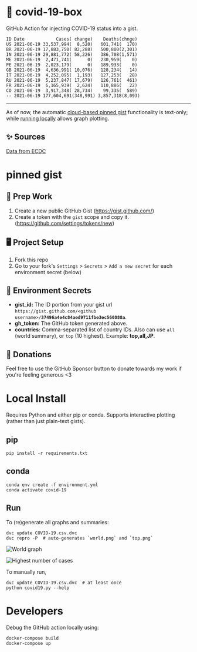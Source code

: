 # 🏥 covid-19-box

GitHub Action for injecting COVID-19 status into a gist.

```
ID Date            Cases( change)    Deaths(chnge)
US 2021-06-19 33,537,994(  8,520)   601,741(  170)
BR 2021-06-19 17,883,750( 82,288)   500,800(2,301)
IN 2021-06-19 29,881,772( 58,226)   386,708(1,571)
ME 2021-06-19  2,471,741(      0)   230,959(    0)
PE 2021-06-19  2,023,179(      0)   189,933(    0)
GB 2021-06-19  4,636,991( 10,076)   128,234(   14)
IT 2021-06-19  4,252,095(  1,193)   127,253(   28)
RU 2021-06-19  5,237,847( 17,679)   126,761(  461)
FR 2021-06-19  6,165,939(  2,624)   110,886(   22)
CO 2021-06-19  3,917,348( 28,734)    99,335(  589)
-- 2021-06-19 177,604,691(348,991) 3,857,318(8,093)
```

---

As of now, the automatic [cloud-based pinned gist](#pinned-gist) functionality is text-only;
while [running locally](#local-install) allows graph plotting.

## ✨ Sources

[Data from ECDC](https://www.ecdc.europa.eu/en/publications-data/download-todays-data-geographic-distribution-covid-19-cases-worldwide)

# pinned gist

## 🎒 Prep Work
1. Create a new public GitHub Gist (https://gist.github.com/)
1. Create a token with the `gist` scope and copy it. (https://github.com/settings/tokens/new)

## 🖥 Project Setup
1. Fork this repo
1. Go to your fork's `Settings` > `Secrets` > `Add a new secret` for each environment secret (below)

## 🤫 Environment Secrets
- **gist_id:** The ID portion from your gist url `https://gist.github.com/<github username>/`**`37496a4e4c84aed9711fbe3ec560888a`**.
- **gh_token:** The GitHub token generated above.
- **countries:** Comma-separated list of country IDs. Also can use `all` (world summary), or `top` (10 highest). Example: **top,all,JP**.

## 💸 Donations

Feel free to use the GitHub Sponsor button to donate towards my work if you're feeling generous <3

# Local Install

Requires Python and either pip or conda. Supports interactive plotting (rather than just plain-text gists).

## pip

```
pip install -r requirements.txt
```

## conda

```
conda env create -f environment.yml
conda activate covid-19
```

## Run

To (re)generate all graphs and summaries:

```
dvc update COVID-19.csv.dvc
dvc repro -P  # auto-generates `world.png` and `top.png`
```

![World graph](world.png)

![Highest number of cases](top.png)

To manually run,

```
dvc update COVID-19.csv.dvc  # at least once
python covid19.py --help
```

# Developers

Debug the GitHub action locally using:

```
docker-compose build
docker-compose up
```

